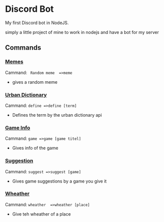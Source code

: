 # Discord Bot

My first Discord bot in NodeJS.

simply a little project of mine to work in nodejs and have a bot for my server

## Commands

### <u> Memes</u>
Cammand:  ``` Random meme  =>meme```
* gives a random meme

### <u>Urban Dictionary</u>

Cammand:  ``` define =>define [term] ``` 
* Defines the term by the urban dictionary api

### <u>Game Info </u>
Cammand:  ```game =>game [game titel]```
* Gives info of the game

### <u>Suggestion</u>
Cammand:  ```suggest =>suggest [game]```
* Gives game suggestions by a game you give it

### <u>Wheather</u>
Cammand:  ```wheather  =>wheather [place]```
* Give teh wheather of a place


